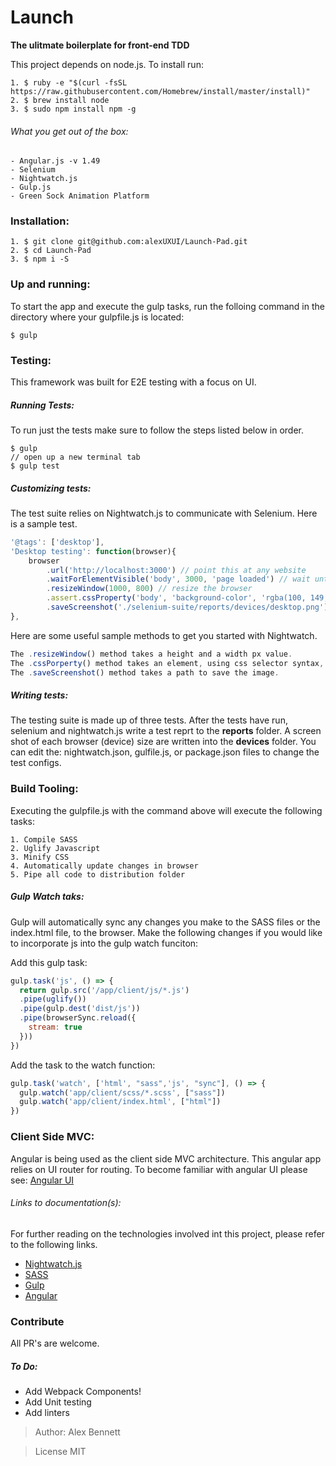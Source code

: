 # Launch
**The ulitmate boilerplate for front-end TDD**

This project depends on node.js. To install run:

```shell
1. $ ruby -e "$(curl -fsSL https://raw.githubusercontent.com/Homebrew/install/master/install)"
2. $ brew install node
3. $ sudo npm install npm -g
```

###### What you get out of the box:

```
- Angular.js -v 1.49
- Selenium 
- Nightwatch.js
- Gulp.js
- Green Sock Animation Platform
```

### Installation: 

```
1. $ git clone git@github.com:alexUXUI/Launch-Pad.git
2. $ cd Launch-Pad
3. $ npm i -S
```

### Up and running:

To start the app and execute the gulp tasks, run the folloing command in the directory where your gulpfile.js is located:

```
$ gulp
```

### Testing: 

This framework was built for E2E testing with a focus on UI. 

##### Running Tests:

To run just the tests make sure to follow the steps listed below in order.
```
$ gulp 
// open up a new terminal tab
$ gulp test
```

##### Customizing tests:

The test suite relies on Nightwatch.js to communicate with Selenium. Here is a sample test. 

```js
'@tags': ['desktop'],
'Desktop testing': function(browser){
	browser
		.url('http://localhost:3000') // point this at any website
		.waitForElementVisible('body', 3000, 'page loaded') // wait until the body has loaded
		.resizeWindow(1000, 800) // resize the browser
		.assert.cssProperty('body', 'background-color', 'rgba(100, 149, 237, 1)') // check to see if the body has a color 
	  	.saveScreenshot('./selenium-suite/reports/devices/desktop.png') // take a picture
},
```

Here are some useful sample methods to get you started with Nightwatch.

```js
The .resizeWindow() method takes a height and a width px value.
The .cssPorperty() method takes an element, using css selector syntax, as well as a porperty and a value.
The .saveScreenshot() method takes a path to save the image.
```

##### Writing tests:

The testing suite is made up of three tests. After the tests have run, selenium and nightwatch.js write a test reprt to the **reports** folder. A screen shot of each browser (device) size are written into the **devices** folder. You can edit the: nightwatch.json, gulfile.js, or package.json files to change the test configs. 

### Build Tooling:

Executing the gulpfile.js with the command above will execute the following tasks:

```
1. Compile SASS
2. Uglify Javascript
3. Minify CSS
4. Automatically update changes in browser
5. Pipe all code to distribution folder
```

##### Gulp Watch taks:

Gulp will automatically sync any changes you make to the SASS files or the index.html file, to the browser. Make the following changes if you would like to incorporate js into the gulp watch funciton:

Add this gulp task:

```js
gulp.task('js', () => {
  return gulp.src('/app/client/js/*.js')
  .pipe(uglify())
  .pipe(gulp.dest('dist/js'))
  .pipe(browserSync.reload({
    stream: true
  }))
})
```

Add the task to the watch function:

```js
gulp.task('watch', ['html', "sass",'js', "sync"], () => {
  gulp.watch('app/client/scss/*.scss', ["sass"])
  gulp.watch('app/client/index.html', ["html"])
})
```

### Client Side MVC:

Angular is being used as the client side MVC architecture. This angular app relies on UI router for routing. To become familiar with angular UI please see: [Angular UI](https://angular-ui.github.io/ui-router/)

###### Links to documentation(s):

For further reading on the technologies involved int this project, please refer to the following links.

- [Nightwatch.js](http://nightwatchjs.org/)
- [SASS](http://sass-lang.com/guide)
- [Gulp](http://gulpjs.com/)
- [Angular](https://angularjs.org/)

### Contribute

All PR's are welcome.

##### To Do:

- Add Webpack Components!
- Add Unit testing
- Add linters

> Author: Alex Bennett

> License MIT

